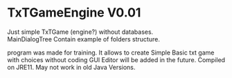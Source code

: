 # TxTGameEngine V0.01
Just simple TxTGame (engine?) without databases. <br/>
MainDialogTree Contain example of folders structure. <br/>


program was made for training.
It allows to create Simple Basic txt game with choices without coding
GUI Editor will be added in the future.
Compiled on JRE11. May not work in old Java Versions.

